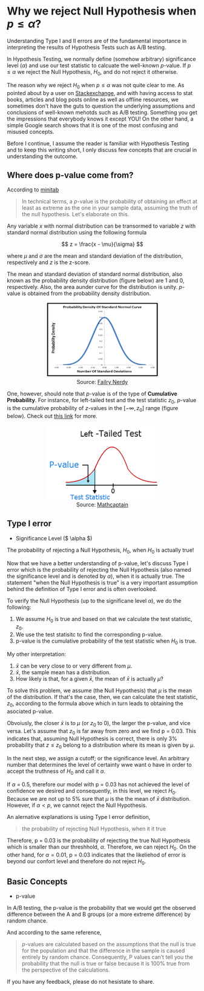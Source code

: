 <script type="text/x-mathjax-config"> MathJax.Hub.Config({ tex2jax: {inlineMath: [['$','$'], ['\\(','\\)']]} }); </script> <script src="https://cdnjs.cloudflare.com/ajax/libs/mathjax/2.7.0/MathJax.js?config=TeX-AMS-MML_HTMLorMML" type="text/javascript"></script>

# Why we reject Null Hypothesis when $p \leq \alpha$?

Understanding Type I and II errors are of the fundamental importance in interpreting the results of Hypothesis Tests such as A/B testing. 

In Hypothesis Testing, we normally define (somehow arbitrary) significance level ($\alpha$) and use our test statistic to calcuate the well-known $p$-value. If $p \leq \alpha$ we reject the Null Hypothesis, $H_0$, and do not reject it otherwise. 

The reason why we reject $H_0$ when $p \leq \alpha$ was not quite clear to me. As pointed about by a user on [Stackexchange](https://math.stackexchange.com/questions/582945/in-statistics-why-do-you-reject-the-null-hypothesis-when-the-p-value-is-less-th), and with having access to stat books, articles and blog posts online as well as offline resources, we sometimes don't have the guts to question the underlying assumptions and conclusions of well-known mehotds such as A/B testing. Something you get the impressions that everybody knows it  except YOU! On the other hand, a simple Google search shows that it is one of the most confusing and misused concepts.

Before I continue, I assume the reader is familiar with Hypothesis Testing and to keep this writing short, I only discuss few concepts that are crucial in understanding the outcome. 


## Where does p-value come from?

According to [minitab](http://blog.minitab.com/blog/adventures-in-statistics-2/how-to-correctly-interpret-p-values)
> In technical terms, a $p$-value is the probability of obtaining an effect at least as extreme as the one in your sample data, assuming the truth of the null hypothesis. 
Let's elaborate on this. 

Any variable $x$ with normal distribution can be transormed to variable $z$ with standard normal distribution using the following formula

$$
z = \frac{x - \mu}{\sigma}
$$

where $\mu$ and $\sigma$ are the mean and standard deviation of the distribution, respectively and $z$ is the z-score. 

The mean and standard deviation of standard normal distribution, also known as the probability density distribution (figure below) are 1 and 0, respectively. Also, the area aunder curve for the distribution is unity. $p$-value is obtained from the probability density distribution. 


<div style="text-align:center"><img src ="fairlynerdy.png" height="200" width="300"/><figcaption>Source: <a href="http://www.fairlynerdy.com/normal-distribution-summary/"> Failry Nerdy </a></figcaption></div>


One, however, should note that $p$-value is of the type of **Cumulative Probability**. For instance, for left-tailed test and the test statistic $z_0$, $p$-value is the cumulative probability of $z$-values in the $[-\infty, z_0]$ range (figure below). Check out [this link](http://www.fairlynerdy.com/normal-distribution-summary/) for more. 


<div style="text-align:center"><img src ="left-tailed-test.png" height="200" width="300"/><figcaption>Source: <a href="http://www.mathcaptain.com/statistics/p-value.html"> Mathcaptain </a></figcaption></div>



## Type I error

* Significance Level ($ \alpha $)

The probability of rejecting a Null Hypothesis, $H_0$, when $H_0$ is actually true!

Now that we have a better understanding of p-value, let's discuss Type I error which is the probability of rejecting the Null Hypothesis (also named the significance level and is denoted by $\alpha$), when it is actually true. The statement "when the Null Hypothesis is true" is a very important assumption behind the definition of Type I error and is often overlooked.

To verify the Null Hypothesis (up to the significane level $\alpha$), we do the following:
1. We assume $H_0$ is true and based on that we calculate the test statistic, $z_0$. 
2. We use the test statisitc to find the corresponding p-value. 
3. p-value is the cumulative probability of the test statistic when $H_0$ is true.

My other interpretation:
1. $\bar{x}$ can be very close to or very different from $\mu$. 
2. $\bar{x}$, the sample mean has a distribution. 
3. How likely is that, for a given $\bar{x}$, the mean of $\bar{x}$ is actually $\mu$?

To solve this problem, we assume (the Null Hypothesis) that $\mu$ is the mean of the distribution. If that's the case, then, we can calculate the test statistic, $z_0$, according to the formula above which in turn leads to obtaining the asociated p-value.  

Obvoiusly, the closer $\bar x$ is to $\mu$ (or  $z_0$ to 0), the larger the p-value, and vice versa. Let's assume that  $z_0$ is far away from zero and we find p = 0.03. This indicates that, assuming Null Hypothesis is correct, there is only 3% probability that  $z \leq z_0$ belong to a distribution where its mean is given by $\mu$. 

In the next step, we assign a cutoff; or the significance level. An arbitrary number that determines the level of certainty wwe want o have in order to accept the truthness of $H_0$ and call it $\alpha$. 

If $\alpha$ = 0.5, therefore our model with p = 0.03 has not achieved the level of confidence we desired and consequently, in this level, we reject $H_0$. Because we are not up to 5% sure that $\mu$ is the the mean of $\bar x$ distribution. However, if $\alpha < p$, we cannot reject the Null Hypothesis. 

An alernative explanations is using Type I error definition, 
> the probability of rejecting Null Hypothesis, when it it true

Therefore, p = 0.03 is the probability of rejecting the true Null Hypothesis which is smaller than our threshhold, $\alpha$. Therefore, we can reject $H_0$. On the other hand, for $\alpha = 0.01$, p = 0.03 indicates that the likeliehod of error is beyond our confort level and therefore do not reject $H_0$. 

## Basic Concepts

* p-value

In A/B testing, the p-value is the probability that we would get the observed difference between the A and B groups (or a more extreme difference) by random chance. 

And according to the same reference, 
> $p$-values are calculated based on the assumptions that the null is true for the population and that the difference in the sample is caused entirely by random chance. Consequently, P values can’t tell you the probability that the null is true or false because it is 100% true from the perspective of the calculations.



If you have any feedback, please do not hesistate to share.
